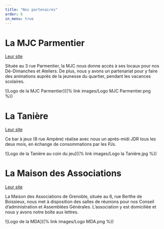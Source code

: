 ```yaml
---
title: "Nos partenaires"
order: 6
in_menu: true
---
```

# La MJC Parmentier 
[Leur site](https://mjcparmentier2.wixsite.com/mjcparmentier)

Située au 3 rue Parmentier, la MJC nous donne accès à ses locaux pour nos Dé-Dimanches et Ateliers. De plus, nous y avons un partenariat pour y faire des animations auprès de la jeunesse du quartier, pendant les vacances scolaires.

![Logo de la MJC Parmentier]({% link images/Logo MJC Parmentier.png %})

# La Tanière
[Leur site](https://tanierejeux.fr/#presentation)

Ce bar à jeux (8 rue Ampère) réalise avec nous un après-midi JDR tous les deux mois, en échange de consommations par les PJs.

![Logo de la Tanière au coin du jeu]({% link images/Logo la Tanière.jpg %})

# La Maison des Associations

[Leur site](https://www.grenoble.fr/308-grenoble-associations.htm)

La Maison des Associations de Grenoble, située au 6, rue Berthe de Boissieux, nous met à disposition des salles de réunions pour nos Conseil d’administration et Assemblées Générales. L’association y est domiciliée et nous y avons notre boîte aux lettres. 

![Logo de la MDA]({% link images/Logo MDA.png %}) 